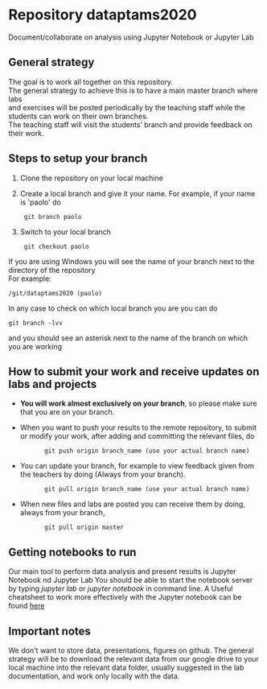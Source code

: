 # Repository dataptams2020

Document/collaborate on analysis using Jupyter Notebook or Jupyter Lab


## General strategy

The goal is to work all together on this repository.<br/> 
The general strategy to achieve this is to have a main master branch where labs<br/>
and exercises will be posted periodically by the teaching staff
while the students can work on their own branches.<br/>
The teaching staff will visit the students’ branch and provide feedback on their work.

## Steps to setup your branch

  1. Clone the repository on your local machine
  2. Create a local branch and give it your name.
     For example, if your name is 'paolo' do 
     
     ```
      git branch paolo
     ```
     
  3. Switch to your local branch 
    
     ```
      git checkout paolo
     ```
  If you are using Windows you will see the name of your branch next to the directory of the repository<br> 
  For example: 
  
  ```
  /git/dataptams2020 (paolo)
  ```
 In any case to check on which local branch you are you can do 
 
  ```
  git branch -lvv
  ```
 and you should see an asterisk next to the name of the branch on which you are working 
 

## How to submit your work and receive updates on labs and projects

 - **You will work almost exclusively on your branch**, so please make sure that you are on your branch. 
 
 - When you want to push your results to the remote repository, to submit or modify your work, 
     after adding and committing the relevant files, do
     
```
    	  git push origin branch_name (use your actual branch name)
```

 - You can update your branch, for example to view feedback given from the teachers by doing
     (Always from your branch).
```
    	  git pull origin branch_name (use your actual branch name)
```
- When new files and labs are posted you can
     receive them by doing, always from your branch,
```
    	  git pull origin master
```
     
## Getting notebooks to run

Our main tool to perform data analysis and present results is Jupyter Notebook
 nd Jupyter Lab
You should be able to start the notebook server by typing *jupyter lab* or *jupyter notebook*
in command line.
A Useful cheatsheet to work more effectively with the Jupyter notebook
can be found [here](https://drive.google.com/open?id=1slPTN3g9bepzE84FA6rAHl0OZB_GRR8G)


## Important notes

We don't want to store data, presentations, figures on github. The general strategy will be to download
  the relevant data from our google drive to your local machine
  into the relevant data folder, usually suggested in the lab documentation, and work
  only locally with the data.

